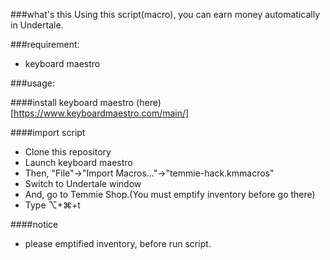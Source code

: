 ###what's this
Using this script(macro), you can earn money automatically in Undertale.

###requirement:
* keyboard maestro

###usage:

####install keyboard maestro
(here)[https://www.keyboardmaestro.com/main/]

####import script
* Clone this repository
* Launch keyboard maestro
* Then, "File"->"Import Macros..."->"temmie-hack.kmmacros"
* Switch to Undertale window
* And, go to Temmie Shop.(You must emptify inventory before go there)
* Type ⌥+⌘+t

####notice
* please emptified inventory, before run script.

